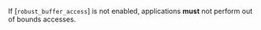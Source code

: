 If [`robust_buffer_access`] is not enabled, applications  **must**  not
perform out of bounds accesses.